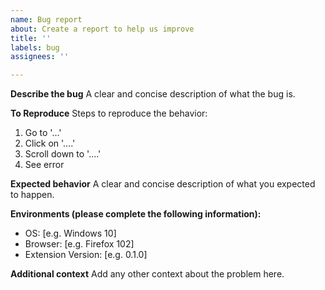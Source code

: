 ```yaml
---
name: Bug report
about: Create a report to help us improve
title: ''
labels: bug
assignees: ''

---
```


**Describe the bug**
A clear and concise description of what the bug is.

**To Reproduce**
Steps to reproduce the behavior:
1. Go to '...'
2. Click on '....'
3. Scroll down to '....'
4. See error

**Expected behavior**
A clear and concise description of what you expected to happen.

**Environments (please complete the following information):**
 - OS: [e.g. Windows 10]
 - Browser: [e.g. Firefox 102]
 - Extension Version: [e.g. 0.1.0]

**Additional context**
Add any other context about the problem here.
